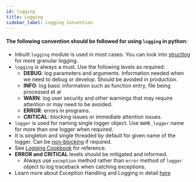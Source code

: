 ```yaml
---
id: logging
title: Logging
sidebar_label: Logging Convention
---
```


#### The following convention should be followed for using `logging` in python:

* Inbuilt `logging` module is used in most cases. You can look into [structlog](https://www.structlog.org/en/stable/) for more granular logging.
* `logging` is always a must. Use the following levels as required:
    - **DEBUG**: log parameters and arguments. Information needed when we need to debug or develop. Should be avoided in production.
    - **INFO**: log basic information such as function entry, file being processed et al
    - **WARN**: log user security and other warnings that may require attention or may need to be avoided.
    - **ERROR**: errors in programs.
    - **CRITICAL**: blocking issues or immediate attention issues.
* `logger` is used for naming single logger object. Use `NAME_logger` name for more than one logger when required.
* It is singleton and single threaded by default for given name of the logger. Can be [non-blocking](https://docs.python.org/3/howto/logging-cookbook.html#dealing-with-handlers-that-block) if required.
* See [Logging Cookbook](https://docs.python.org/3/howto/logging-cookbook.html) for reference.
* **ERROR and CRITICAL** levels should be mitigated and informed.
    - Always use `exception` method rather than `error` method of `logger` object to log traceback when catching exceptions.
* Learn more about Exception Handling and Logging in detail [here](/general/exceptions-and-logging.md)
